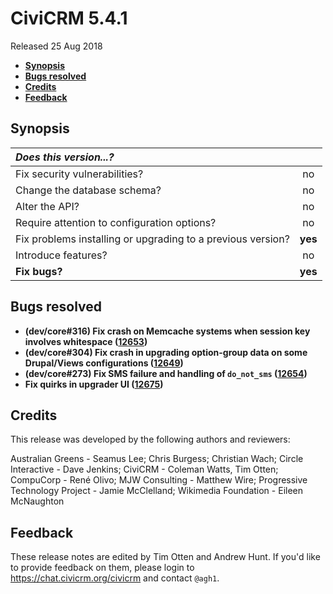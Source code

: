 # CiviCRM 5.4.1

Released 25 Aug 2018

- **[Synopsis](#synopsis)**
- **[Bugs resolved](#bugs)**
- **[Credits](#credits)**
- **[Feedback](#feedback)**

## <a name="synopsis"></a>Synopsis

| *Does this version...?*                                         |         |
|:--------------------------------------------------------------- |:-------:|
| Fix security vulnerabilities?                                   |   no    |
| Change the database schema?                                     |   no    |
| Alter the API?                                                  |   no    |
| Require attention to configuration options?                     |   no    |
| Fix problems installing or upgrading to a previous version?     | **yes** |
| Introduce features?                                             |   no    |
| **Fix bugs?**                                                   | **yes** |

## <a name="bugs"></a>Bugs resolved

* **(dev/core#316) Fix crash on Memcache systems when session key involves whitespace ([12653](https://github.com/civicrm/civicrm-core/pull/12653))**
* **(dev/core#304) Fix crash in upgrading option-group data on some Drupal/Views configurations ([12649](https://github.com/civicrm/civicrm-core/pull/12649))**
* **(dev/core#273) Fix SMS failure and handling of `do_not_sms` ([12654](https://github.com/civicrm/civicrm-core/pull/12654))**
* **Fix quirks in upgrader UI ([12675](https://github.com/civicrm/civicrm-core/pull/12675))**

## <a name="credits"></a>Credits

This release was developed by the following authors and reviewers:

Australian Greens - Seamus Lee; Chris Burgess; Christian Wach; Circle Interactive - Dave Jenkins; CiviCRM - Coleman
Watts, Tim Otten; CompuCorp - René Olivo; MJW Consulting - Matthew Wire; Progressive Technology Project - Jamie
McClelland; Wikimedia Foundation - Eileen McNaughton

## <a name="feedback"></a>Feedback

These release notes are edited by Tim Otten and Andrew Hunt.  If you'd like to
provide feedback on them, please login to https://chat.civicrm.org/civicrm and
contact `@agh1`.
